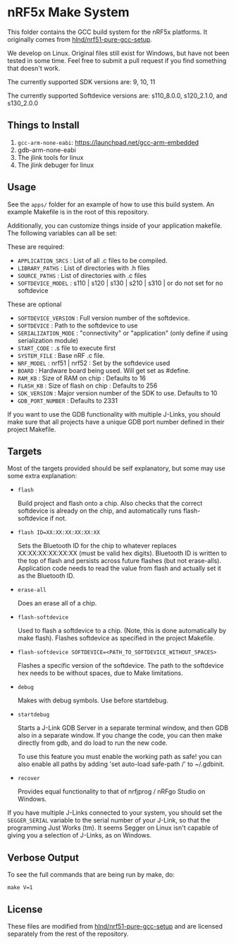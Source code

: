nRF5x Make System
=================

This folder contains the GCC build system for the nRF5x platforms. It
originally comes from
[hlnd/nrf51-pure-gcc-setup](https://github.com/hlnd/nrf51-pure-gcc-setup).

We develop on Linux. Original files still exist for Windows, but have not been
tested in some time. Feel free to submit a pull request if you find something
that doesn't work.

The currently supported SDK versions are: 9, 10, 11

The currently supported Softdevice versions are: s110_8.0.0, s120_2.1.0, and s130_2.0.0

Things to Install
-----------------
1. `gcc-arm-none-eabi`: https://launchpad.net/gcc-arm-embedded
2. gdb-arm-none-eabi
3. The jlink tools for linux
4. The jlink debuger for linux

Usage
-----

See the `apps/` folder for an example of how to use this build system. An
example Makefile is in the root of this repository.

Additionally, you can customize things inside of your application makefile.
The following variables can all be set:

These are required:
- `APPLICATION_SRCS`   : List of all .c files to be compiled.
- `LIBRARY_PATHS`      : List of directories with .h files
- `SOURCE_PATHS`       : List of directories with .c files
- `SOFTDEVICE_MODEL`   : s110 | s120 | s130 | s210 | s310 | or do not set for no softdevice

These are optional
- `SOFTDEVICE_VERSION` : Full version number of the softdevice.
- `SOFTDEVICE`         : Path to the softdevice to use
- `SERIALIZATION_MODE` : "connectivity" or "application" (only define if using serialization module)
- `START_CODE`         : .s file to execute first
- `SYSTEM_FILE`        : Base nRF .c file.
- `NRF_MODEL`          : nrf51 | nrf52  : Set by the softdevice used
- `BOARD`              : Hardware board being used. Will get set as #define.
- `RAM_KB`             : Size of RAM on chip    : Defaults to 16
- `FLASH_KB`           : Size of flash on chip  : Defaults to 256
- `SDK_VERSION`        : Major version number of the SDK to use. Defaults to 10
- `GDB_PORT_NUMBER`    : Defaults to 2331

If you want to use the GDB functionality with multiple J-Links, you should
make sure that all projects have a unique GDB port number defined in their
project Makefile.


Targets
-------
Most of the targets provided should be self explanatory, but some may use some
extra explanation:

- `flash`

    Build project and flash onto a chip. Also checks that the correct softdevice is
    already on the chip, and automatically runs flash-softdevice if not.

- `flash ID=XX:XX:XX:XX:XX:XX`

    Sets the Bluetooth ID for the chip to whatever replaces XX:XX:XX:XX:XX:XX (must
    be valid hex digits). Bluetooth ID is written to the top of flash and persists
    across future flashes (but not erase-alls). Application code needs to read the
    value from flash and actually set it as the Bluetooth ID.

- `erase-all`

    Does an erase all of a chip.

- `flash-softdevice`

    Used to flash a softdevice to a chip. (Note, this is done automatically by
    make flash). Flashes softdevice as specified in the project Makefile.

- `flash-softdevice SOFTDEVICE=<PATH_TO_SOFTDEVICE_WITHOUT_SPACES>`

    Flashes a specific version of the softdevice. The path to the softdevice hex
    needs to be without spaces, due to Make limitations.

- `debug`

    Makes with debug symbols. Use before startdebug.

- `startdebug`

    Starts a J-Link GDB Server in a separate terminal window, and then GDB
    also in a separate window. If you change the code, you can then make directly
    from gdb, and do load to run the new code.

    To use this feature you must enable the working path as safe! you can also
    enable all paths by adding 'set auto-load safe-path /' to ~/.gdbinit.

- `recover`

    Provides equal functionality to that of nrfjprog / nRFgo Studio on Windows.


If you have multiple J-Links connected to your system, you should
set the `SEGGER_SERIAL` variable to the serial number of your J-Link, so that
the programming Just Works (tm). It seems Segger on Linux isn't capable of
giving you a selection of J-Links, as on Windows.


Verbose Output
--------------

To see the full commands that are being run by make, do:

    make V=1


License
-------

These files are modified from
[hlnd/nrf51-pure-gcc-setup](https://github.com/hlnd/nrf51-pure-gcc-setup) and
are licensed separately from the rest of the repository.

